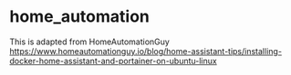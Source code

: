 # home_automation
This is adapted from HomeAutomationGuy <https://www.homeautomationguy.io/blog/home-assistant-tips/installing-docker-home-assistant-and-portainer-on-ubuntu-linux>
